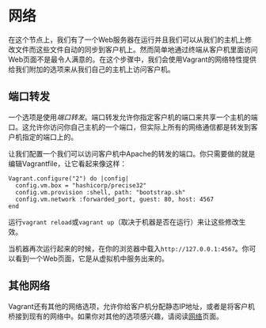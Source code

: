 
# 网络
在这个节点上，我们有了一个Web服务器在运行并且我们可以从我们的主机上修改文件而这些文件自动的同步到客户机上。然而简单地通过终端从客户机里面访问Web页面不是最令人满意的。在这个步骤中，我们会使用Vagrant的网络特性提供给我们附加的选项来从我们自己的主机上访问客户机。

## 端口转发
一个选项是使用*端口转发*。端口转发允许你指定客户机的端口来共享一个主机的端口。这允许你访问你自己主机的一个端口，但实际上所有的网络通信都是转发到客户机指定的端口上的。

让我们配置一个我们可以访问客户机中Apache的转发的端口。你只需要做的就是编辑Vagrantfile，让它看起来像这样：
```
Vagrant.configure("2") do |config|
  config.vm.box = "hashicorp/precise32"
  config.vm.provision :shell, path: "bootstrap.sh"
  config.vm.network :forwarded_port, guest: 80, host: 4567
end
```
运行`vagrant reload`或`vagrant up`（取决于机器是否在运行）来让这些修改生效。

当机器再次运行起来的时候，在你的浏览器中载入`http://127.0.0.1:4567`。你可以看到一个Web页面，它是从虚拟机中服务出来的。

## 其他网络
Vagrant还有其他的网络选项，允许你给客户机分配静态IP地址，或者是将客户机桥接到现有的网络中。如果你对其他的选项感兴趣，请阅读[网络][1]页面。

[1]: http://docs.vagrantup.com/v2/networking/